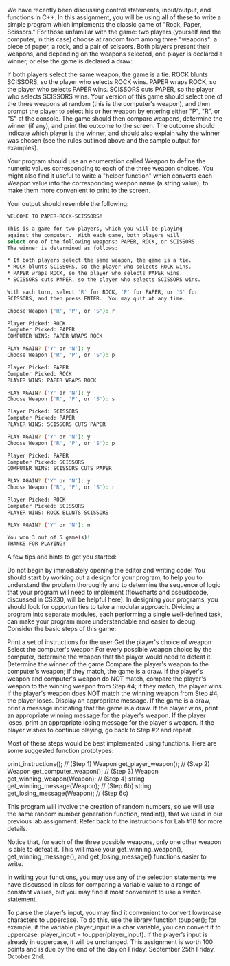 We have recently been discussing control statements, input/output, and functions in C++.  In this assignment, you will be using all of these to write a simple program which implements the classic game of "Rock, Paper, Scissors."  For those unfamiliar with the game: two players (yourself and the computer, in this case) choose at random from among three "weapons": a piece of paper, a rock, and a pair of scissors.  Both players present their weapons, and depending on the weapons selected, one player is declared a winner, or else the game is declared a draw:

If both players select the same weapon, the game is a tie.
ROCK blunts SCISSORS, so the player who selects ROCK wins.
PAPER wraps ROCK, so the player who selects PAPER wins.
SCISSORS cuts PAPER, so the player who selects SCISSORS wins.
Your version of this game should select one of the three weapons at random (this is the computer's weapon), and then prompt the player to select his or her weapon by entering either "P", "R", or "S" at the console.  The game should then compare weapons, determine the winner (if any), and print the outcome to the screen.  The outcome should indicate which player is the winner, and should also explain why the winner was chosen (see the rules outlined above and the sample output for examples).

Your program should use an enumeration called Weapon to define the numeric values corresponding to each of the three weapon choices.  You might also find it useful to write a "helper function" which converts each Weapon value into the corresponding weapon name (a string value), to make them more convenient to print to the screen.

Your output should resemble the following:
```bash
WELCOME TO PAPER-ROCK-SCISSORS!

This is a game for two players, which you will be playing
against the computer.  With each game, both players will
select one of the following weapons: PAPER, ROCK, or SCISSORS.
The winner is determined as follows:

* If both players select the same weapon, the game is a tie.
* ROCK blunts SCISSORS, so the player who selects ROCK wins.
* PAPER wraps ROCK, so the player who selects PAPER wins.
* SCISSORS cuts PAPER, so the player who selects SCISSORS wins.

With each turn, select 'R' for ROCK, 'P' for PAPER, or 'S' for
SCISSORS, and then press ENTER.  You may quit at any time.

Choose Weapon ('R', 'P', or 'S'): r

Player Picked: ROCK
Computer Picked: PAPER
COMPUTER WINS: PAPER WRAPS ROCK

PLAY AGAIN? ('Y' or 'N'): y
Choose Weapon ('R', 'P', or 'S'): p

Player Picked: PAPER
Computer Picked: ROCK
PLAYER WINS: PAPER WRAPS ROCK

PLAY AGAIN? ('Y' or 'N'): y
Choose Weapon ('R', 'P', or 'S'): s

Player Picked: SCISSORS
Computer Picked: PAPER
PLAYER WINS: SCISSORS CUTS PAPER

PLAY AGAIN? ('Y' or 'N'): y
Choose Weapon ('R', 'P', or 'S'): p

Player Picked: PAPER
Computer Picked: SCISSORS
COMPUTER WINS: SCISSORS CUTS PAPER

PLAY AGAIN? ('Y' or 'N'): y
Choose Weapon ('R', 'P', or 'S'): r

Player Picked: ROCK
Computer Picked: SCISSORS
PLAYER WINS: ROCK BLUNTS SCISSORS

PLAY AGAIN? ('Y' or 'N'): n

You won 3 out of 5 game(s)!
THANKS FOR PLAYING!
```


A few tips and hints to get you started:

Do not begin by immediately opening the editor and writing code!  You should start by working out a design for your program, to help you to understand the problem thoroughly and to determine the sequence of logic that your program will need to implement (flowcharts and pseudocode, discussed in CS230, will be helpful here). In designing your programs, you should look for opportunities to take a modular approach.  Dividing a program into separate modules, each performing a single well-defined task, can make your program more understandable and easier to debug. Consider the basic steps of this game:

Print a set of instructions for the user
Get the player's choice of weapon
Select the computer's weapon
For every possible weapon choice by the computer, determine the weapon that the player would need to defeat it.
Determine the winner of the game
Compare the player's weapon to the computer's weapon; if they match, the game is a draw.
If the player's weapon and computer's weapon do NOT match, compare the player's weapon to the winning weapon from Step #4; if they match, the player wins.
If the player's weapon does NOT match the winning weapon from Step #4, the player loses.
Display an appropriate message.
If the game is a draw, print a message indicating that the game is a draw.
If the player wins, print an appropriate winning message for the player's weapon.
If the player loses, print an appropriate losing message for the player's weapon.
If the player wishes to continue playing, go back to Step #2 and repeat.

Most of these steps would be best implemented using functions.  Here are some suggested function prototypes:

print_instructions();                // (Step 1)
Weapon get_player_weapon();          // (Step 2)
Weapon get_computer_weapon();        // (Step 3)
Weapon get_winning_weapon(Weapon);   // (Step 4)
string get_winning_message(Weapon);  // (Step 6b)
string get_losing_message(Weapon);   // (Step 6c)

This program will involve the creation of random numbers, so we will use the same random number generation function, randint(), that we used in our previous lab assignment.  Refer back to the instructions for Lab #1B for more details.

Notice that, for each of the three possible weapons, only one other weapon is able to defeat it.  This will make your get_winning_weapon(), get_winning_message(), and get_losing_message() functions easier to write.

In writing your functions, you may use any of the selection statements we have discussed in class for comparing a variable value to a range of constant values, but you may find it most convenient to use a switch statement.

To parse the player’s input, you may find it convenient to convert lowercase characters to uppercase.  To do this, use the library function toupper(); for example, if the variable player_input is a char variable, you can convert it to uppercase: player_input = toupper(player_input).  If the player’s input is already in uppercase, it will be unchanged.
This assignment is worth 100 points and is due by the end of the day on Friday, September 25th Friday, October 2nd.
